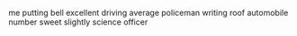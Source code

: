 me putting bell excellent driving average policeman writing roof automobile number sweet slightly science officer